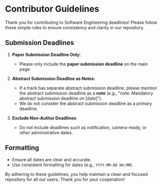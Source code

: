 # Contributor Guidelines

Thank you for contributing to Software Engineering deadlines! Please follow these simple rules to ensure consistency and clarity in our repository.

## Submission Deadlines

1. **Paper Submission Deadline Only**:  
   - Please only include the **paper submission deadline** on the main page.

2. **Abstract Submission Deadline as Notes**:  
   - If a track has separate abstract submission deadline, please mention the abstract submission deadline as a **note** (e.g., "note: Mandatory abstract submission deadline on [date]").  
   - We do not consider the abstract submission deadline as a primary deadline.

3. **Exclude Non-Author Deadlines**:  
   - Do not include deadlines such as notification, camera-ready, or other administrative dates.

## Formatting

- Ensure all dates are clear and accurate.  
- Use consistent formatting for dates (e.g., `YYYY-MM-DD HH:MM`).  

By adhering to these guidelines, you help maintain a clean and focused repository for all our users. Thank you for your cooperation!
